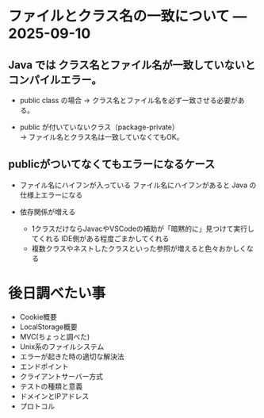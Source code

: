 # ファイルとクラス名の一致について — 2025-09-10


## Java では クラス名とファイル名が一致していないとコンパイルエラー。

- public class の場合
    → クラス名とファイル名を必ず一致させる必要がある。

- public が付いていないクラス（package-private）   
    → ファイル名とクラス名は一致していなくてもOK。

## publicがついてなくてもエラーになるケース
- ファイル名にハイフンが入っている
    ファイル名にハイフンがあると Java の仕様上エラーになる

- 依存関係が増える
    - 1クラスだけならJavacやVSCodeの補助が「暗黙的に」見つけて実行してくれる
    IDE側がある程度ごまかしてくれる
    - 複数クラスやネストしたクラスといった参照が増えると色々おかしくなる
 




# 後日調べたい事
- Cookie概要
- LocalStorage概要
- MVC(ちょっと調べた)
- Unix系のファイルシステム
- エラーが起きた時の適切な解決法
- エンドポイント
- クライアントサーバー方式
- テストの種類と意義
- ドメインとIPアドレス
- プロトコル